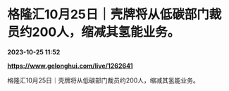 # 格隆汇10月25日｜壳牌将从低碳部门裁员约200人，缩减其氢能业务。

**2023-10-25 11:52**

**https://www.gelonghui.com/live/1262641**

格隆汇10月25日｜壳牌将从低碳部门裁员约200人，缩减其氢能业务。